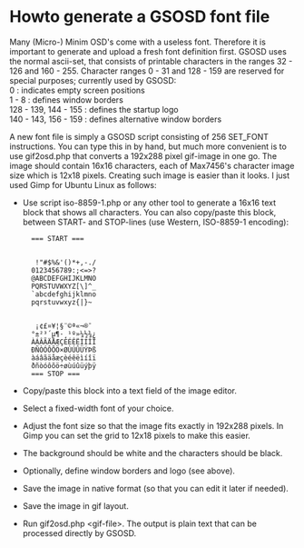 Howto generate a GSOSD font file
================================

Many (Micro-) Minim OSD's come with a useless font. Therefore it is important to generate and upload a fresh font definition first. GSOSD uses the normal ascii-set, that consists of printable characters in the ranges 32 - 126 and 160 - 255. Character ranges 0 - 31 and 128 - 159 are reserved for special purposes; currently used by GSOSD:  
0 			: indicates empty screen positions  
1 - 8 			: defines window borders  
128 - 139, 144 - 155 	: defines the startup logo  
140 - 143, 156 - 159 	: defines alternative window borders  

A new font file is simply a GSOSD script consisting of 256 SET_FONT instructions. You can type this in by hand, but much more convenient is to use gif2osd.php that converts a 192x288 pixel gif-image in one go. The image should contain 16x16 characters, each of Max7456's character image size which is 12x18 pixels. Creating such image is easier than it looks. I just used Gimp for Ubuntu Linux as follows:  
- Use script iso-8859-1.php or any other tool to generate a 16x16 text block that shows all characters. You can also copy/paste this block, between START- and STOP-lines (use Western, ISO-8859-1 encoding):

        === START ===  
            
            
         !"#$%&'()*+,-./  
        0123456789:;<=>?  
        @ABCDEFGHIJKLMNO  
        PQRSTUVWXYZ[\]^_  
        `abcdefghijklmno  
        pqrstuvwxyz{|}~  
            
            
         ¡¢£¤¥¦§¨©ª«¬­®¯  
        °±²³´µ¶·¸¹º»¼½¾¿  
        ÀÁÂÃÄÅÆÇÈÉÊËÌÍÎÏ  
        ÐÑÒÓÔÕÖ×ØÙÚÛÜÝÞß  
        àáâãäåæçèéêëìíîï  
        ðñòóôõö÷øùúûüýþÿ  
        === STOP ===  

- Copy/paste this block into a text field of the image editor.  
- Select a fixed-width font of your choice.  
- Adjust the font size so that the image fits exactly in 192x288 pixels. In Gimp you can set the grid to 12x18 pixels to make this easier.  
- The background should be white and the characters should be black.  
- Optionally, define window borders and logo (see above).  
- Save the image in native format (so that you can edit it later if needed).  
- Save the image in gif layout.  
- Run gif2osd.php \<gif-file\>. The output is plain text that can be processed directly by GSOSD.  
